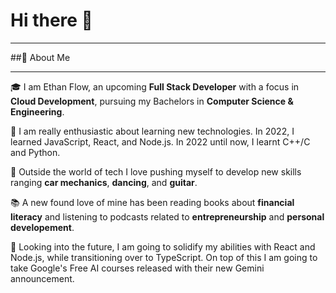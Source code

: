 # Hi there 👋
___________________________________________________________________________________________________

##🚀 About Me
___________________________________________________________________________________________________
🎓 I am Ethan Flow, an upcoming **Full Stack Developer** with a focus in **Cloud Development**, pursuing my Bachelors in **Computer Science & Engineering**.

📖 I am really enthusiastic about learning new technologies. In 2022, I learned JavaScript, React, and Node.js. In 2022 until now, I learnt C++/C and Python.

🎸 Outside the world of tech I love pushing myself to develop new skills ranging **car mechanics**, **dancing**, and **guitar**.

📚 A new found love of mine has been reading books about **financial literacy** and listening to podcasts related to **entrepreneurship** and **personal developement**. 

📅 Looking into the future, I am going to solidify my abilities with React and Node.js, while transitioning over to TypeScript. On top of this I am going to take Google's Free AI courses released with their new Gemini announcement.
